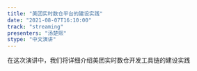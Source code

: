 ```yaml
---
title: "美团实时数仓平台的建设实践"
date: "2021-08-07T16:10:00" 
track: "streaming"
presenters: "汤楚熙"
stype: "中文演讲"
---
```

在这次演讲中，我们将详细介绍美团实时数仓开发工具链的建设实践
